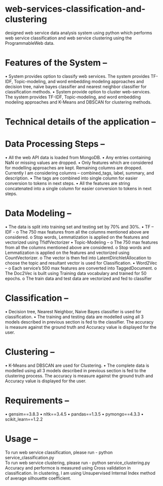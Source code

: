 # web-services-classification-and-clustering

designed web service data analysis system using python which performs web service classification and web service clustering using the ProgrammableWeb data.

# Features of the System – 
•	System provides option to classify web services. The system provides TF-IDF, Topic-modeling, and word embedding modeling approaches and decision tree, naïve bayes classifier and nearest neighbor classifier for classification methods.
•	System provide option to cluster web-services. The system provides TF-IDF, Topic-modeling, and word embedding modeling approaches and K-Means and DBSCAN for clustering methods.
# Technical details of the application – 

# Data Processing Steps – 
•	All the web API data is loaded from MongoDB. 
•	Any entries containing NaN or missing values are dropped. 
•	Only features which are considered for modelling approaches are kept. Remaining columns are dropped. Currently I am considering columns – combined_tags, label, summary, and description.
•	The tags are combined into single column for easier conversion to tokens in next steps.
•	All the features are string concatenated into a single column for easier conversion to tokens in next steps.
# Data Modeling – 
•	The data is split into training set and testing set by 70% and 30%. 
•	TF – IDF - 
o	The 750 max features from all the columns mentioned above are considered. 
o	Stop words, Lemmatization is applied on the features and vectorized using TfidfVectorizer
•	Topic-Modeling – 
o	The 750 max features from all the columns mentioned above are considered.
o	Stop words and Lemmatization is applied on the features and vectorized using CountVectorizer.
o	The vector is then fed into LatentDirichletAllocation to choose the topic and resultant vector is used for Classification.
•	Word2Vec – 
o	Each service’s 500 max features are converted into TaggedDocument.
o	The Doc2Vec is built using Training data vocabulary and trained for 50 epochs.
o	The train data and test data are vectorized and fed to classifier

# Classification – 
•	Decision tree, Nearest Neighbor, Naive Bayes classifier is used for classification.
•	The training and testing data are modelled using all 3 models described in previous section is fed to the classifier. The accuracy is measure against the ground truth and Accuracy value is displayed for the user.
# Clustering – 
•	K-Means and DBSCAN are used for Clustering.
•	The complete data is modelled using all 3 models described in previous section is fed to the clustering process. The accuracy is measure against the ground truth and Accuracy value is displayed for the user.

# Requirements – 
•	gensim==3.8.3
•	nltk==3.4.5
•	pandas==1.3.5
•	pymongo==4.3.3
•	scikit_learn==1.2.2

# Usage – 
To run web service classification, please run - python service_classification.py      
To run web service clustering, please run - python service_clustering.py
Accuracy and performce is measured using Cross validation in classification. In clustering, I am using Unsupervised Internal Index method of average silhouette coefficient.
